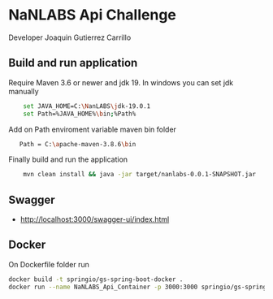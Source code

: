 
# NaNLABS Api Challenge
Developer Joaquin Gutierrez Carrillo

## Build and run application
Require Maven 3.6 or newer and jdk 19.
In windows you can set jdk manually
```bash
    set JAVA_HOME=C:\NanLABS\jdk-19.0.1
    set Path=%JAVA_HOME%\bin;%Path%
```
Add on Path enviroment variable maven bin folder
```bash
   Path = C:\apache-maven-3.8.6\bin 
```
Finally build and run the application
```bash
    mvn clean install && java -jar target/nanlabs-0.0.1-SNAPSHOT.jar
```
## Swagger
- [http://localhost:3000/swagger-ui/index.html](http://localhost:3000/swagger-ui/index.html)

## Docker
On Dockerfile folder run
```bash
docker build -t springio/gs-spring-boot-docker .
docker run --name NaNLABS_Api_Container -p 3000:3000 springio/gs-spring-boot-docker
```

